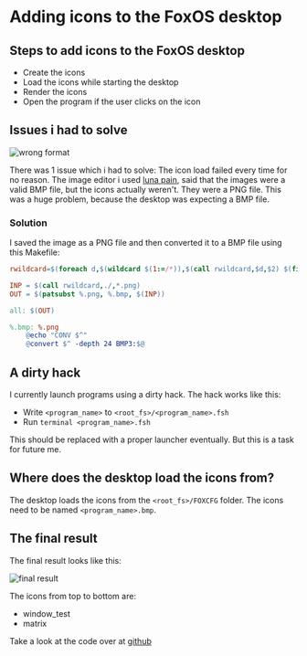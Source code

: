 # Adding icons to the FoxOS desktop

## Steps to add icons to the FoxOS desktop

- Create the icons
- Load the icons while starting the desktop
- Render the icons
- Open the program if the user clicks on the icon

## Issues i had to solve

![wrong format](/blog/foxos_desktop_icon_wrong_format.png)

There was 1 issue which i had to solve: The icon load failed every time for no reason. The image editor i used [luna pain](https://marketplace.visualstudio.com/items?itemName=Tyriar.luna-paint), said that the images were a valid BMP file, but the icons actually weren't. They were a PNG file. This was a huge problem, because the desktop was expecting a BMP file.
  
### Solution

I saved the image as a PNG file and then converted it to a BMP file using this Makefile:

```makefile
rwildcard=$(foreach d,$(wildcard $(1:=/*)),$(call rwildcard,$d,$2) $(filter $(subst *,%,$2),$d))

INP = $(call rwildcard,./,*.png)
OUT = $(patsubst %.png, %.bmp, $(INP))

all: $(OUT)

%.bmp: %.png
    @echo "CONV $^"
    @convert $^ -depth 24 BMP3:$@
```

## A dirty hack

I currently launch programs using a dirty hack. The hack works like this:

- Write `<program_name>` to `<root_fs>/<program_name>.fsh`
- Run `terminal <program_name>.fsh`

This should be replaced with a proper launcher eventually. But this is a task for future me.

## Where does the desktop load the icons from?

The desktop loads the icons from the `<root_fs>/FOXCFG` folder. The icons need to be named `<program_name>.bmp`.

## The final result

The final result looks like this:

![final result](/blog/foxos_desktop_icon_result.png)

The icons from top to bottom are:

- window_test
- matrix

Take a look at the code over at [github](https://github.com/TheUltimateFoxOS/FoxOS-programs/tree/8b23b818f992886cf56d194d75c52359d1847dda/foxde)

